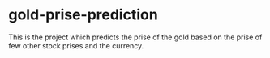 # gold-prise-prediction
This is the project which predicts the prise of the gold based on the prise of few other stock prises and the currency.
